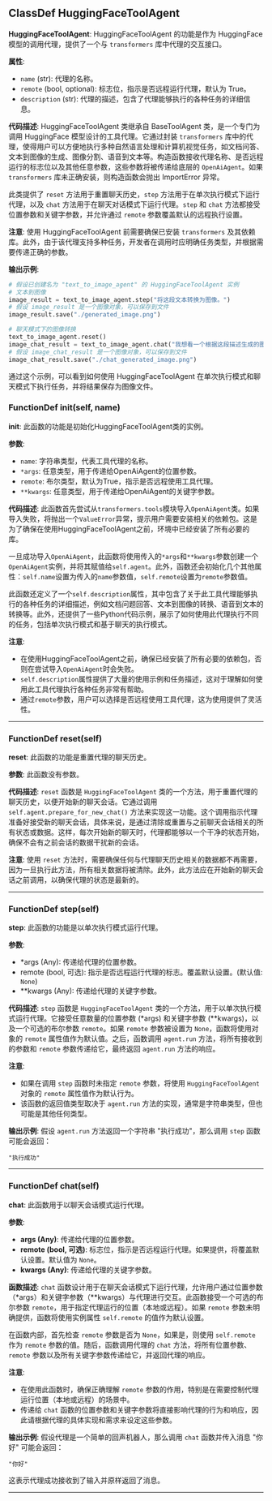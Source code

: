 ## ClassDef HuggingFaceToolAgent
**HuggingFaceToolAgent**: HuggingFaceToolAgent 的功能是作为 HuggingFace 模型的调用代理，提供了一个与 `transformers` 库中代理的交互接口。

**属性**:
- `name` (str): 代理的名称。
- `remote` (bool, optional): 标志位，指示是否远程运行代理，默认为 True。
- `description` (str): 代理的描述，包含了代理能够执行的各种任务的详细信息。

**代码描述**: HuggingFaceToolAgent 类继承自 BaseToolAgent 类，是一个专门为调用 HuggingFace 模型设计的工具代理。它通过封装 `transformers` 库中的代理，使得用户可以方便地执行多种自然语言处理和计算机视觉任务，如文档问答、文本到图像的生成、图像分割、语音到文本等。构造函数接收代理名称、是否远程运行的标志位以及其他任意参数，这些参数将被传递给底层的 `OpenAiAgent`。如果 `transformers` 库未正确安装，则构造函数会抛出 ImportError 异常。

此类提供了 `reset` 方法用于重置聊天历史，`step` 方法用于在单次执行模式下运行代理，以及 `chat` 方法用于在聊天对话模式下运行代理。`step` 和 `chat` 方法都接受位置参数和关键字参数，并允许通过 `remote` 参数覆盖默认的远程执行设置。

**注意**: 使用 HuggingFaceToolAgent 前需要确保已安装 `transformers` 及其依赖库。此外，由于该代理支持多种任务，开发者在调用时应明确任务类型，并根据需要传递正确的参数。

**输出示例**:
```python
# 假设已创建名为 "text_to_image_agent" 的 HuggingFaceToolAgent 实例
# 文本到图像
image_result = text_to_image_agent.step("将这段文本转换为图像。")
# 假设 image_result 是一个图像对象，可以保存到文件
image_result.save("./generated_image.png")

# 聊天模式下的图像转换
text_to_image_agent.reset()
image_chat_result = text_to_image_agent.chat("我想看一个根据这段描述生成的图像。")
# 假设 image_chat_result 是一个图像对象，可以保存到文件
image_chat_result.save("./chat_generated_image.png")
```
通过这个示例，可以看到如何使用 HuggingFaceToolAgent 在单次执行模式和聊天模式下执行任务，并将结果保存为图像文件。
### FunctionDef __init__(self, name)
**__init__**: 此函数的功能是初始化HuggingFaceToolAgent类的实例。

**参数**:
- `name`: 字符串类型，代表工具代理的名称。
- `*args`: 任意类型，用于传递给OpenAiAgent的位置参数。
- `remote`: 布尔类型，默认为True，指示是否远程使用工具代理。
- `**kwargs`: 任意类型，用于传递给OpenAiAgent的关键字参数。

**代码描述**:
此函数首先尝试从`transformers.tools`模块导入`OpenAiAgent`类。如果导入失败，将抛出一个`ValueError`异常，提示用户需要安装相关的依赖包。这是为了确保在使用HuggingFaceToolAgent之前，环境中已经安装了所有必要的库。

一旦成功导入`OpenAiAgent`，此函数将使用传入的`*args`和`**kwargs`参数创建一个`OpenAiAgent`实例，并将其赋值给`self.agent`。此外，函数还会初始化几个其他属性：`self.name`设置为传入的`name`参数值，`self.remote`设置为`remote`参数值。

此函数还定义了一个`self.description`属性，其中包含了关于此工具代理能够执行的各种任务的详细描述，例如文档问题回答、文本到图像的转换、语音到文本的转换等。此外，还提供了一些Python代码示例，展示了如何使用此代理执行不同的任务，包括单次执行模式和基于聊天的执行模式。

**注意**:
- 在使用HuggingFaceToolAgent之前，确保已经安装了所有必要的依赖包，否则在尝试导入`OpenAiAgent`时会失败。
- `self.description`属性提供了大量的使用示例和任务描述，这对于理解如何使用此工具代理执行各种任务非常有帮助。
- 通过`remote`参数，用户可以选择是否远程使用工具代理，这为使用提供了灵活性。
***
### FunctionDef reset(self)
**reset**: 此函数的功能是重置代理的聊天历史。

**参数**: 此函数没有参数。

**代码描述**: `reset` 函数是 `HuggingFaceToolAgent` 类的一个方法，用于重置代理的聊天历史，以便开始新的聊天会话。它通过调用 `self.agent.prepare_for_new_chat()` 方法来实现这一功能。这个调用指示代理准备好接受新的聊天会话，具体来说，是通过清除或重置与之前聊天会话相关的所有状态或数据。这样，每次开始新的聊天时，代理都能够以一个干净的状态开始，确保不会有之前会话的数据干扰新的会话。

**注意**: 使用 `reset` 方法时，需要确保任何与代理聊天历史相关的数据都不再需要，因为一旦执行此方法，所有相关数据将被清除。此外，此方法应在开始新的聊天会话之前调用，以确保代理的状态是最新的。
***
### FunctionDef step(self)
**step**: 此函数的功能是以单次执行模式运行代理。

**参数**:
- *args (Any): 传递给代理的位置参数。
- remote (bool, 可选): 指示是否远程运行代理的标志。覆盖默认设置。(默认值: `None`)
- **kwargs (Any): 传递给代理的关键字参数。

**代码描述**:
`step` 函数是 `HuggingFaceToolAgent` 类的一个方法，用于以单次执行模式运行代理。它接受任意数量的位置参数 (*args) 和关键字参数 (**kwargs)，以及一个可选的布尔参数 `remote`。如果 `remote` 参数被设置为 `None`，函数将使用对象的 `remote` 属性值作为默认值。之后，函数调用 `agent.run` 方法，将所有接收到的参数和 `remote` 参数传递给它，最终返回 `agent.run` 方法的响应。

**注意**:
- 如果在调用 `step` 函数时未指定 `remote` 参数，将使用 `HuggingFaceToolAgent` 对象的 `remote` 属性值作为默认行为。
- 该函数的返回值类型取决于 `agent.run` 方法的实现，通常是字符串类型，但也可能是其他任何类型。

**输出示例**:
假设 `agent.run` 方法返回一个字符串 "执行成功"，那么调用 `step` 函数可能会返回：
```
"执行成功"
```
***
### FunctionDef chat(self)
**chat**: 此函数用于以聊天会话模式运行代理。

**参数**:
- **args (Any)**: 传递给代理的位置参数。
- **remote (bool, 可选)**: 标志位，指示是否远程运行代理。如果提供，将覆盖默认设置。默认值为 `None`。
- **kwargs (Any)**: 传递给代理的关键字参数。

**函数描述**:
`chat` 函数设计用于在聊天会话模式下运行代理，允许用户通过位置参数（*args）和关键字参数（**kwargs）与代理进行交互。此函数接受一个可选的布尔参数 `remote`，用于指定代理运行的位置（本地或远程）。如果 `remote` 参数未明确提供，函数将使用实例属性 `self.remote` 的值作为默认设置。

在函数内部，首先检查 `remote` 参数是否为 `None`，如果是，则使用 `self.remote` 作为 `remote` 参数的值。随后，函数调用代理的 `chat` 方法，将所有位置参数、`remote` 参数以及所有关键字参数传递给它，并返回代理的响应。

**注意**:
- 在使用此函数时，确保正确理解 `remote` 参数的作用，特别是在需要控制代理运行位置（本地或远程）的场景中。
- 传递给 `chat` 函数的位置参数和关键字参数将直接影响代理的行为和响应，因此请根据代理的具体实现和需求来设定这些参数。

**输出示例**:
假设代理是一个简单的回声机器人，那么调用 `chat` 函数并传入消息 "你好" 可能会返回：
```
"你好"
```
这表示代理成功接收到了输入并原样返回了消息。
***
